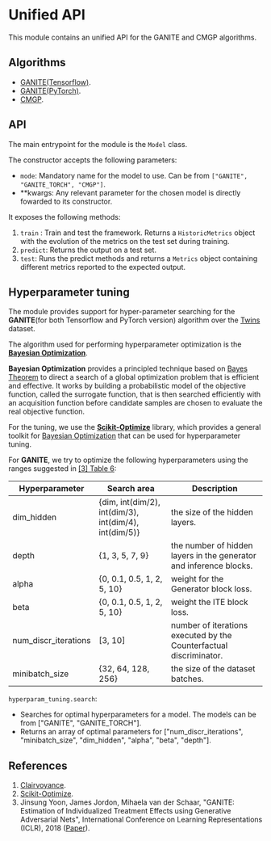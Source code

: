 # Unified API
 This module contains an unified API for the GANITE and CMGP algorithms.

## Algorithms
 - [GANITE(Tensorflow)](https://github.com/bcebere/ite-api/tree/main/src/ite/algs/ganite).
 - [GANITE(PyTorch)](https://github.com/bcebere/ite-api/tree/main/src/ite/algs/ganite_torch).
 - [CMGP](https://github.com/bcebere/ite-api/tree/main/src/ite/algs/causal_multitask_gaussian_processes).

## API
The main entrypoint for the module is the `Model` class.

The constructor accepts the following parameters:

 - `mode`: Mandatory name for the model to use. Can be from `["GANITE", "GANITE_TORCH", "CMGP"]`.
 - **kwargs: Any relevant parameter for the chosen model is directly fowarded to its constructor.


It exposes the following methods:

 1. `train` : Train and test the framework. Returns a `HistoricMetrics` object with the evolution of the metrics on the test set during training.
 2. `predict`: Returns the output on a test set.
 3. `test`: Runs the predict methods and returns a `Metrics` object containing different metrics reported to the expected output.

## Hyperparameter tuning
The module provides support for hyper-parameter searching for the __GANITE__(for both Tensorflow and PyTorch version) algorithm over the [Twins](https://bitbucket.org/mvdschaar/mlforhealthlabpub/src/master/data/twins/) dataset.

The algorithm used for performing hyperparameter optimization is the [__Bayesian Optimization__](https://en.wikipedia.org/wiki/Bayesian_optimization).

__Bayesian Optimization__ provides a principled technique based on [Bayes Theorem](https://en.wikipedia.org/wiki/Bayes%27_theorem) to direct a search of a global optimization problem that is efficient and effective. It works by building a probabilistic model of the objective function, called the surrogate function, that is then searched efficiently with an acquisition function before candidate samples are chosen to evaluate the real objective function.


For the tuning, we use the [__Scikit-Optimize__](https://scikit-optimize.github.io/stable/) library, which provides a general toolkit for [Bayesian Optimization](https://en.wikipedia.org/wiki/Bayesian_optimization) that can be used for hyperparameter tuning.

For __GANITE__, we try to optimize the following hyperparameters using the ranges suggested in [[3] Table 6](https://openreview.net/forum?id=ByKWUeWA-):


| Hyperparameter | Search area | Description |
| --- | --- | --- |
| dim_hidden | {dim, int(dim/2), int(dim/3), int(dim/4), int(dim/5)} | the size of the hidden layers. |
| depth |{1, 3, 5, 7, 9} | the number of hidden layers in the generator and inference blocks. |
| alpha | {0, 0.1, 0.5, 1, 2, 5, 10} | weight for the Generator block loss. |
| beta | {0, 0.1, 0.5, 1, 2, 5, 10} | weight the ITE block loss. |
| num_discr_iterations | [3, 10] | number of iterations executed by the Counterfactual discriminator. |
| minibatch_size | {32, 64, 128, 256} | the size of the dataset batches. |

`hyperparam_tuning.search`:

 - Searches for optimal hyperparameters for a model. The models can be from ["GANITE", "GANITE_TORCH"].
 - Returns an array of optimal parameters for ["num_discr_iterations", "minibatch_size", "dim_hidden", "alpha", "beta", "depth"].

## References
1. [Clairvoyance](https://openreview.net/forum?id=xnC8YwKUE3k).
2. [Scikit-Optimize](https://scikit-optimize.github.io/stable/).
3. Jinsung Yoon, James Jordon, Mihaela van der Schaar, "GANITE: Estimation of Individualized Treatment Effects using Generative Adversarial Nets", International Conference on Learning Representations (ICLR), 2018 ([Paper](https://openreview.net/forum?id=ByKWUeWA-)).
